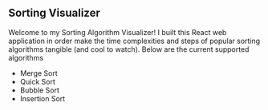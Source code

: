 ## Sorting Visualizer

Welcome to my Sorting Algorithm Visualizer! I built this React web application in order make the time complexities and steps of popular sorting algorithms tangible (and cool to watch). Below are the current supported algorithms

 - Merge Sort
 - Quick Sort
 - Bubble Sort
 - Insertion Sort
